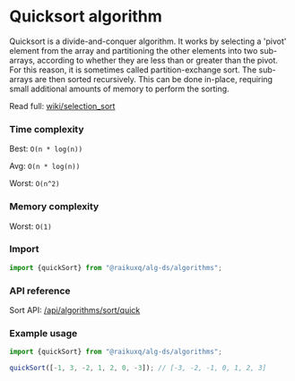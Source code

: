 # Quicksort algorithm

Quicksort is a divide-and-conquer algorithm. It works by selecting a 'pivot' element from the array and partitioning the
other elements into two sub-arrays, according to whether they are less than or greater than the pivot. For this reason,
it is sometimes called partition-exchange sort. The sub-arrays are then sorted recursively. This can be done
in-place, requiring small additional amounts of memory to perform the sorting.

Read full: [wiki/selection_sort](https://en.wikipedia.org/wiki/Selection_sort)

### Time complexity

Best: `O(n * log(n))`

Avg: `O(n * log(n))`

Worst: `O(n^2)`

### Memory complexity

Worst: `O(1)`

### Import

```ts
import {quickSort} from "@raikuxq/alg-ds/algorithms";
```

### API reference

Sort API: [/api/algorithms/sort/quick](/api/algorithms/sort/quick)

### Example usage

```ts
import {quickSort} from "@raikuxq/alg-ds/algorithms";

quickSort([-1, 3, -2, 1, 2, 0, -3]); // [-3, -2, -1, 0, 1, 2, 3]
```
